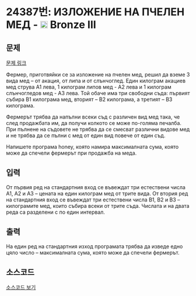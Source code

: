 # 24387번: ИЗЛОЖЕНИЕ НА ПЧЕЛЕН МЕД - <img src="https://static.solved.ac/tier_small/3.svg" style="height:20px" /> Bronze III

<!-- performance -->

<!-- 문제 제출 후 깃허브에 푸시를 했을 때 제출한 코드의 성능이 입력될 공간입니다.-->

<!-- end -->

## 문제

[문제 링크](https://boj.kr/24387)


<p>Фермер, приготвяйки се за изложение на пчелен мед, решил да вземе 3 вида мед – от акация, от липа и от слънчоглед. Един килограм акациев мед струва А1 лева, 1 килограм липов мед - А2 лева и 1 килограм слънчогледов мед - А3 лева. Той обаче има три свободни съда: първият събира В1 килограма мед, вторият – В2 килограма, а третият – В3 килограма.</p>

<p>Фермерът трябва да напълни всеки съд с различен вид мед така, че след продажбата им, да получи колкото се може по-голяма печалба. При пълнене на съдовете не трябва да се смесват различни видове мед и не трябва да се пълни с мед от един вид повече от един съд.</p>

<p>Напишете програма honey, която намира максималната сума, която може да спечели фермерът при продажба на меда.</p>



## 입력


<p>От първия ред на стандартния вход се въвеждат три естествени числа А1, А2 и А3 – цената на един килограм мед от трите вида. От втория ред на стандартния вход се въвеждат три естествени числа В1, В2 и В3 – килограмите мед, които събира всеки от трите съда. Числата и на двата реда са разделени с по един интервал.</p>



## 출력


<p>На един ред на стандартния изход програмата трябва да изведе едно цяло число – максималната сума, която може да спечели фермерът.</p>



## 소스코드

[소스코드 보기](ИЗЛОЖЕНИЕ%20НА%20ПЧЕЛЕН%20МЕД.py)